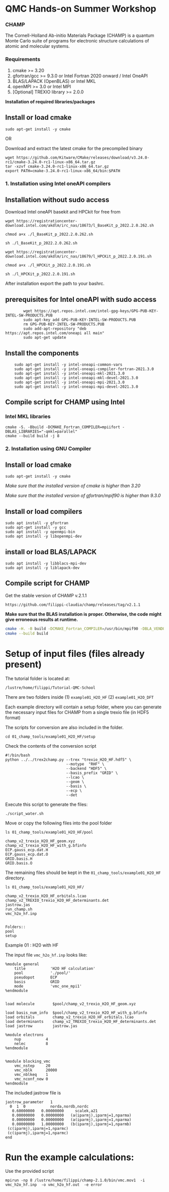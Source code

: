 # QMC Hands-on Summer Workshop



### CHAMP
The Cornell-Holland Ab-initio Materials Package (CHAMP) is a quantum Monte Carlo suite of programs for electronic structure calculations of atomic and molecular systems.

### Requirements
1. cmake >= 3.20
2. gfortran/gcc >= 9.3.0 or Intel Fortran 2020 onward / Intel OneAPI
3. BLAS/LAPACK (OpenBLAS) or Intel MKL
4. openMPI >= 3.0 or Intel MPI
5. [Optional] TREXIO library >= 2.0.0

**Installation of required libraries/packages**

## Install or load cmake
`sudo apt-get install -y cmake`

OR

Download and extract the latest cmake for the precompiled binary
```shell
wget https://github.com/Kitware/CMake/releases/download/v3.24.0-rc1/cmake-3.24.0-rc1-linux-x86_64.tar.gz
tar -xzvf cmake-3.24.0-rc1-linux-x86_64.tar.gz
export PATH=cmake-3.24.0-rc1-linux-x86_64/bin:$PATH
```


### 1. Installation using Intel oneAPI compilers

## Installation without sudo access

Download Intel oneAPI basekit and HPCkit for free from

`wget https://registrationcenter-download.intel.com/akdlm/irc_nas/18673/l_BaseKit_p_2022.2.0.262.sh`

`chmod a+x ./l_BaseKit_p_2022.2.0.262.sh`

`sh ./l_BaseKit_p_2022.2.0.262.sh`

`wget https://registrationcenter-download.intel.com/akdlm/irc_nas/18679/l_HPCKit_p_2022.2.0.191.sh`


`chmod a+x ./l_HPCKit_p_2022.2.0.191.sh`

`sh ./l_HPCKit_p_2022.2.0.191.sh`

After installation export the path to your bashrc.

## prerequisites for Intel oneAPI with sudo access
```shell
        wget https://apt.repos.intel.com/intel-gpg-keys/GPG-PUB-KEY-INTEL-SW-PRODUCTS.PUB
        sudo apt-key add GPG-PUB-KEY-INTEL-SW-PRODUCTS.PUB
        rm GPG-PUB-KEY-INTEL-SW-PRODUCTS.PUB
        sudo add-apt-repository "deb https://apt.repos.intel.com/oneapi all main"
        sudo apt-get update
```

## Install the components

```shell
    sudo apt-get install -y intel-oneapi-common-vars
    sudo apt-get install -y intel-oneapi-compiler-fortran-2021.3.0
    sudo apt-get install -y intel-oneapi-mkl-2021.3.0
    sudo apt-get install -y intel-oneapi-mkl-devel-2021.3.0
    sudo apt-get install -y intel-oneapi-mpi-2021.3.0
    sudo apt-get install -y intel-oneapi-mpi-devel-2021.3.0
```
## Compile script for CHAMP using Intel

### Intel MKL libraries
```shell
cmake -S. -Bbuild -DCMAKE_Fortran_COMPILER=mpiifort -DBLAS_LIBRARIES="-qmkl=parallel"
cmake --build build -j 8
```


### 2. Installation using GNU Compiler

## Install or load cmake
`sudo apt-get install -y cmake`

*Make sure that the installed version of cmake is higher than 3.20*

*Make sure that the installed version of gfortran/mpif90 is higher than 9.3.0*

## Install or load compilers
```shell
sudo apt install -y gfortran
sudo apt-get install -y gcc
sudo apt install -y openmpi-bin
sudo apt install -y libopenmpi-dev
```

## install or load BLAS/LAPACK
```shell
sudo apt install -y libblacs-mpi-dev
sudo apt install -y liblapack-dev
```
## Compile script for CHAMP

Get the stable version of CHAMP v.2.1.1

`https://github.com/filippi-claudia/champ/releases/tag/v2.1.1`


**Make sure that the BLAS installation is proper. Otherwise, the code might give erroneous results at runtime.**

```bash
cmake -H. -B build -DCMAKE_Fortran_COMPILER=/usr/bin/mpif90 -DBLA_VENDOR=OpenBLAS
cmake --build build
```


# Setup of input files (files already present)

The tutorial folder is located at:

`/lustre/home/filippi/Tutorial-QMC-School`

There are two folders inside
(1) `example01_H2O_HF`
(2) `example01_H2O_DFT`

Each example directory will contain a setup folder, where you can generate the necessary input files for CHAMP from a single trexio file (in HDF5 format)

The scripts for conversion are also included in the folder.

```shell
cd 01_champ_tools/example01_H2O_HF/setup
```

Check the contents of the conversion script

```shell
#!/bin/bash
python ../../trex2champ.py --trex "trexio_H2O_HF.hdf5" \
                           --motype  "RHF" \
                           --backend "HDF5" \
                           --basis_prefix "GRID" \
                           --lcao \
                           --geom \
                           --basis \
                           --ecp \
                           --det

```

Execute this script to generate the files:

```shell
./script_water.sh
```

Move or copy the following files into the pool folder

```shell
ls 01_champ_tools/example01_H2O_HF/pool

champ_v2_trexio_H2O_HF_geom.xyz
champ_v2_trexio_H2O_HF_with_g.bfinfo
ECP.gauss_ecp.dat.H
ECP.gauss_ecp.dat.O
GRID.basis.H
GRID.basis.O
```

The remaining files should be kept in the `01_champ_tools/example01_H2O_HF` directory.

```shell
ls 01_champ_tools/example01_H2O_HF/

champ_v2_trexio_H2O_HF_orbitals.lcao
champ_v2_TREXIO_trexio_H2O_HF_determinants.det
jastrow.jas
run_champ.sh
vmc_h2o_hf.inp


Folders::
pool
setup
```


Example 01 : H20 with HF

The input file `vmc_h2o_hf.inp` looks like:
```
%module general
    title           'H2O HF calculation'
    pool            './pool/'
    pseudopot       ECP
    basis           GRID
    mode            'vmc_one_mpi1'
%endmodule


load molecule        $pool/champ_v2_trexio_H2O_HF_geom.xyz

load basis_num_info  $pool/champ_v2_trexio_H2O_HF_with_g.bfinfo
load orbitals        champ_v2_trexio_H2O_HF_orbitals.lcao
load determinants    champ_v2_TREXIO_trexio_H2O_HF_determinants.det
load jastrow         jastrow.jas

%module electrons
    nup           4
    nelec         8
%endmodule


%module blocking_vmc
    vmc_nstep     20
    vmc_nblk      20000
    vmc_nblkeq    1
    vmc_nconf_new 0
%endmodule

```

The included jastrow file is

```shell
jastrow_parameter   1
  0  1  0           norda,nordb,nordc
   0.60000000   0.00000000     scalek,a21
   0.00000000   0.00000000   (a(iparmj),iparmj=1,nparma)
   0.00000000   0.00000000   (a(iparmj),iparmj=1,nparma)
   0.00000000   1.00000000   (b(iparmj),iparmj=1,nparmb)
 (c(iparmj),iparmj=1,nparmc)
 (c(iparmj),iparmj=1,nparmc)
end
```


# Run the example calculations:

Use the provided script

```shell
mpirun -np 8 /lustre/home/filippi/champ-2.1.0/bin/vmc.mov1  -i vmc_h2o_hf.inp  -o vmc_h2o_hf.out  -e error
```
